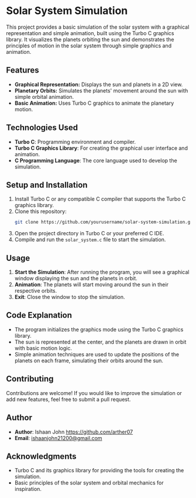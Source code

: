 # Solar System Simulation

This project provides a basic simulation of the solar system with a graphical representation and simple animation, built using the Turbo C graphics library. It visualizes the planets orbiting the sun and demonstrates the principles of motion in the solar system through simple graphics and animation.

## Features

- **Graphical Representation:** Displays the sun and planets in a 2D view.
- **Planetary Orbits:** Simulates the planets' movement around the sun with simple orbital animation.
- **Basic Animation:** Uses Turbo C graphics to animate the planetary motion.

## Technologies Used

- **Turbo C**: Programming environment and compiler.
- **Turbo C Graphics Library**: For creating the graphical user interface and animation.
- **C Programming Language**: The core language used to develop the simulation.

## Setup and Installation

1. Install Turbo C or any compatible C compiler that supports the Turbo C graphics library.
2. Clone this repository:
   ```bash
   git clone https://github.com/yourusername/solar-system-simulation.git
   ```
3. Open the project directory in Turbo C or your preferred C IDE.
4. Compile and run the `solar_system.c` file to start the simulation.

## Usage

1. **Start the Simulation**: After running the program, you will see a graphical window displaying the sun and the planets in orbit.
2. **Animation**: The planets will start moving around the sun in their respective orbits.
3. **Exit**: Close the window to stop the simulation.

## Code Explanation

- The program initializes the graphics mode using the Turbo C graphics library.
- The sun is represented at the center, and the planets are drawn in orbit with basic motion logic.
- Simple animation techniques are used to update the positions of the planets on each frame, simulating their orbits around the sun.

## Contributing

Contributions are welcome! If you would like to improve the simulation or add new features, feel free to submit a pull request.

## Author

- **Author**: Ishaan John https://github.com/arther07
- **Email**: ishaanjohn21200@gmail.com

## Acknowledgments

- Turbo C and its graphics library for providing the tools for creating the simulation.
- Basic principles of the solar system and orbital mechanics for inspiration. 
